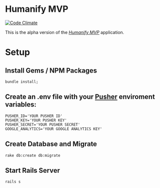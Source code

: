 # Humanify MVP
[![Code Climate](https://codeclimate.com/github/vsquared10/humanifymvp/badges/gpa.svg)](https://codeclimate.com/github/vsquared10/humanifymvp)

This is the alpha version of the [*Humanify MVP*](http://humanify.co) application.
# Setup

## Install Gems / NPM Packages
```
bundle install;
```
## Create an .env file with your [Pusher](https://pusher.com) enviroment variables:
```
PUSHER_ID='YOUR PUSHER ID'
PUSHER_KEY='YOUR PUSHER KEY'
PUSHER_SECRET='YOUR PUSHER SECRET'
GOOGLE_ANALYTICS='YOUR GOOGLE ANALYTICS KEY'
```

## Create Database and Migrate
```
rake db:create db:migrate
```

## Start Rails Server
```
rails s
```
